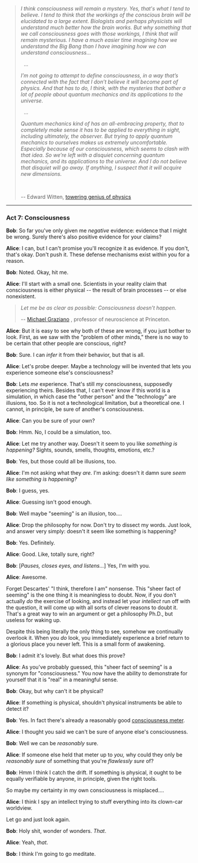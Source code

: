 

> *I think consciousness will remain a mystery. Yes, that's what I tend
to believe. I tend to think that the workings of the conscious brain
will be elucidated to a large extent. Biologists and perhaps physicists
will understand much better how the brain works. But why something that
we call consciousness goes with those workings, I think that will remain
mysterious. I have a much easier time imagining how we understand the
Big Bang than I have imagining how we can understand consciousness...*
>
> &nbsp; ...
>
> *I’m not going to attempt to define consciousness, in a way that’s connected
with the fact that I don’t believe it will become part of physics. And that
has to do, I think, with the mysteries that bother a lot of people about quantum
mechanics and its applications to the universe.*
>
> &nbsp; ...
>
> *Quantum mechanics kind of has an all-embracing property, that to completely make
sense it has to be applied to everything in sight, including ultimately, the
observer. But trying to apply quantum mechanics to ourselves makes us extremely
uncomfortable. Especially because of our consciousness, which seems to clash
with that idea. So we’re left with a disquiet concerning quantum mechanics,
and its applications to the universe. And I do not believe that disquiet will go
away. If anything, I suspect that it will acquire new dimensions.*
>
> &nbsp;
>
> -- Edward Witten, [towering genius of physics](http://www.nytimes.com/1987/10/18/magazine/a-theory-of-everything.html?pagewanted=all)

---

### Act 7: Consciousness

**Bob**: So far you've only given me *negative* evidence: evidence that I
might be wrong. Surely there's also positive evidence for your claims?

**Alice**: I can, but I can't promise you'll recognize it as evidence.
If you don't, that's okay. Don't push it. These defense mechanisms exist
within you for a reason.

**Bob**: Noted. Okay, hit me.

**Alice**: I'll start with a small one. Scientists in your reality claim that
consciousness is either physical -- the result of brain processes --
or else nonexistent.

> *Let me be as clear as possible: Consciousness doesn’t happen.*
> &nbsp;
>
> -- [Michael Graziano](https://www.theatlantic.com/science/archive/2016/01/consciousness-color-brain/423522/)
>, professor of neuroscience at Princeton.

**Alice**: But it is easy to see why both of these are wrong, if you just bother
to look. First, as we saw with the "problem of other minds," there is
no way to be certain that other people are conscious, right?

**Bob**: Sure. I can *infer* it from their behavior, but that is all.

**Alice**: Let's probe deeper. Maybe a technology will be invented that lets
you experience someone else's consciousness?

**Bob**: Lets *me* experience. That's still *my* consciousness, supposedly
experiencing theirs. Besides that, I can't ever know if this world is
a simulation, in which case the "other person" and the "technology"
are illusions, too. So it is not a technological limitation, but a
theoretical one. I cannot, in principle, be sure of another's
consciousness.

**Alice**: Can you be sure of your own?

**Bob**: Hmm. No, I could be a simulation, too.

**Alice**: Let me try another way. Doesn't it seem to you like *something is
happening?* Sights, sounds, smells, thoughts, emotions, etc.?

**Bob**: Yes, but those could all be illusions, too.

**Alice**: I'm not asking what they *are.* I'm asking: doesn't it damn sure
*seem like something is happening?*

**Bob**: I guess, yes.

**Alice**: Guessing isn't good enough.

**Bob**: Well maybe "seeming" is an illusion, too....

**Alice**: Drop the philosophy for now. Don't try to dissect my words.
Just look, and answer very simply: doesn't it seem like something is
happening?

**Bob**: Yes. Definitely.

**Alice**: Good. Like, totally sure, right?

**Bob**: [*Pauses, closes eyes, and listens...*] Yes, I'm with you.

**Alice**: Awesome.

Forget Descartes' "I think, therefore I am" nonsense. This "sheer fact
of seeming" is the one thing it is meaningless to doubt. Now, if you
don't actually *do* the exercise of looking, and instead
let your *intellect* run off with the question, it will come up with
all sorts of clever reasons to doubt it. That's a great way to win an
argument or get a philosophy Ph.D., but useless for waking up.

Despite this being literally the only thing to see, somehow we continually
overlook it. When you *do* look, you immediately experience a brief
return to a glorious place you never left. This is a small form of
awakening.

**Bob**: I admit it's lovely. But what does this prove?

**Alice**: As you've probably guessed, this "sheer fact of seeming" is a
synonym for "consciousness." You now have the ability to demonstrate
for yourself that it is "real" in a meaningful sense.

**Bob**: Okay, but why can't it be physical?

**Alice**: If something is physical, shouldn't physical instruments be able to
detect it?

**Bob**: Yes. In fact there's already a reasonably good
[consciousness meter](https://www.scientificamerican.com/article/how-to-make-a-consciousness-meter/).

**Alice**: I thought you said we can't be sure of anyone else's consciousness.

**Bob**: Well we can be *reasonably* sure.

**Alice**: If someone else held that meter up to *you,* why could they
only be *reasonably sure* of something that you're *flawlessly sure* of?

**Bob**: Hmm I think I catch the drift. If something is physical, it
ought to be equally verifiable by anyone, in principle, given the right
tools.

So maybe my certainty in my own consciousness is misplaced....

**Alice**: I think I spy an intellect trying to stuff everything into
its clown-car worldview.

Let go and just look again.

**Bob**: Holy shit, wonder of wonders. *That*.

**Alice**: Yeah, *that*.

**Bob**: I think I'm going to go meditate.

<!-- TODO
Something funny happens when I "look."

-->